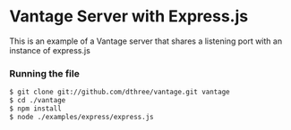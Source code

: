 # Vantage Server with Express.js

This is an example of a Vantage server that shares a listening port with an instance of express.js
 
### Running the file

```bash
$ git clone git://github.com/dthree/vantage.git vantage
$ cd ./vantage
$ npm install
$ node ./examples/express/express.js
```